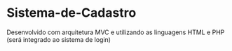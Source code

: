# Sistema-de-Cadastro
Desenvolvido com arquitetura MVC e utilizando as linguagens HTML e PHP (será integrado ao sistema de login)
